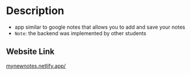 # Description
- app similar to google notes that allows you to add and save your notes
- `Note`: the backend was implemented by other students

## Website Link
[mynewnotes.netlify.app/](mynewnotes.netlify.app/)



